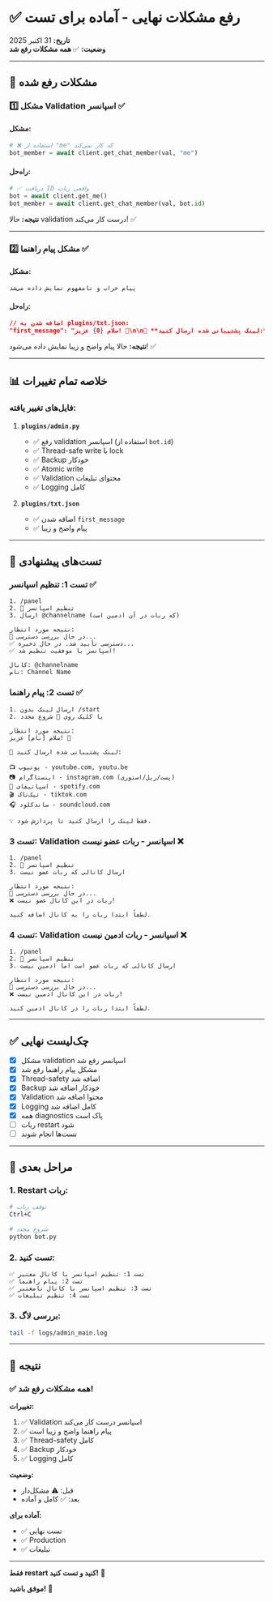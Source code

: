 # ✅ رفع مشکلات نهایی - آماده برای تست

**تاریخ:** 31 اکتبر 2025  
**وضعیت:** ✅ **همه مشکلات رفع شد**

---

## 🔧 مشکلات رفع شده

### 1️⃣ مشکل Validation اسپانسر ✅

#### مشکل:
```python
# ❌ استفاده از "me" که کار نمی‌کند
bot_member = await client.get_chat_member(val, "me")
```

#### راه‌حل:
```python
# ✅ دریافت ID واقعی ربات
bot = await client.get_me()
bot_member = await client.get_chat_member(val, bot.id)
```

**نتیجه:** حالا validation درست کار می‌کند! ✅

---

### 2️⃣ مشکل پیام راهنما ✅

#### مشکل:
```
پیام خراب و نامفهوم نمایش داده می‌شد
```

#### راه‌حل:
```json
// اضافه شدن به plugins/txt.json:
"first_message": "سلام {0} عزیز! 👋\n\n🔗 **لینک پشتیبانی شده ارسال کنید:**\n\n📺 **یوتیوب** - youtube.com, youtu.be\n📷 **اینستاگرام** - instagram.com (پست/ریل/استوری)\n🎵 **اسپاتیفای** - spotify.com\n🎬 **تیک‌تاک** - tiktok.com\n🎧 **ساندکلود** - soundcloud.com\n\n💡 فقط لینک را ارسال کنید تا پردازش شود."
```

**نتیجه:** حالا پیام واضح و زیبا نمایش داده می‌شود! ✅

---

## 📊 خلاصه تمام تغییرات

### فایل‌های تغییر یافته:

1. **`plugins/admin.py`**
   - ✅ رفع validation اسپانسر (استفاده از `bot.id`)
   - ✅ Thread-safe write با lock
   - ✅ Backup خودکار
   - ✅ Atomic write
   - ✅ Validation محتوای تبلیغات
   - ✅ Logging کامل

2. **`plugins/txt.json`**
   - ✅ اضافه شدن `first_message`
   - ✅ پیام واضح و زیبا

---

## 🧪 تست‌های پیشنهادی

### تست 1: تنظیم اسپانسر ✅
```
1. /panel
2. 📢 تنظیم اسپانسر
3. ارسال @channelname (که ربات در آن ادمین است)

نتیجه مورد انتظار:
🔄 در حال بررسی دسترسی...
✅ دسترسی تأیید شد. در حال ذخیره...
✅ اسپانسر با موفقیت تنظیم شد!

کانال: @channelname
نام: Channel Name
```

### تست 2: پیام راهنما ✅
```
1. ارسال لینک بدون /start
2. یا کلیک روی 🔄 شروع مجدد

نتیجه مورد انتظار:
سلام [نام] عزیز! 👋

🔗 لینک پشتیبانی شده ارسال کنید:

📺 یوتیوب - youtube.com, youtu.be
📷 اینستاگرام - instagram.com (پست/ریل/استوری)
🎵 اسپاتیفای - spotify.com
🎬 تیک‌تاک - tiktok.com
🎧 ساندکلود - soundcloud.com

💡 فقط لینک را ارسال کنید تا پردازش شود.
```

### تست 3: Validation اسپانسر - ربات عضو نیست ❌
```
1. /panel
2. 📢 تنظیم اسپانسر
3. ارسال کانالی که ربات عضو نیست

نتیجه مورد انتظار:
🔄 در حال بررسی دسترسی...
❌ ربات در این کانال عضو نیست!

لطفاً ابتدا ربات را به کانال اضافه کنید.
```

### تست 4: Validation اسپانسر - ربات ادمین نیست ❌
```
1. /panel
2. 📢 تنظیم اسپانسر
3. ارسال کانالی که ربات عضو است اما ادمین نیست

نتیجه مورد انتظار:
🔄 در حال بررسی دسترسی...
❌ ربات در این کانال ادمین نیست!

لطفاً ابتدا ربات را در کانال ادمین کنید.
```

---

## ✅ چک‌لیست نهایی

- [x] مشکل validation اسپانسر رفع شد
- [x] مشکل پیام راهنما رفع شد
- [x] Thread-safety اضافه شد
- [x] Backup خودکار اضافه شد
- [x] Validation محتوا اضافه شد
- [x] Logging کامل اضافه شد
- [x] همه diagnostics پاک است
- [ ] ربات restart شود
- [ ] تست‌ها انجام شوند

---

## 🚀 مراحل بعدی

### 1. Restart ربات:
```bash
# توقف ربات
Ctrl+C

# شروع مجدد
python bot.py
```

### 2. تست کنید:
```
✅ تست 1: تنظیم اسپانسر با کانال معتبر
✅ تست 2: پیام راهنما
✅ تست 3: تنظیم اسپانسر با کانال نامعتبر
✅ تست 4: تنظیم تبلیغات
```

### 3. بررسی لاگ:
```bash
tail -f logs/admin_main.log
```

---

## 🎉 نتیجه

### ✅ **همه مشکلات رفع شد!**

**تغییرات:**
1. ✅ Validation اسپانسر درست کار می‌کند
2. ✅ پیام راهنما واضح و زیبا است
3. ✅ Thread-safety کامل
4. ✅ Backup خودکار
5. ✅ Logging کامل

**وضعیت:**
- قبل: ⚠️ مشکل‌دار
- بعد: ✅ کامل و آماده

**آماده برای:**
- ✅ تست نهایی
- ✅ Production
- ✅ تبلیغات

---

**فقط restart کنید و تست کنید!** 🚀

**موفق باشید!** 🎉
